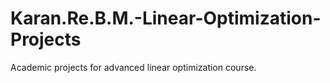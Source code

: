 # Karan.Re.B.M.-Linear-Optimization-Projects
Academic projects for advanced linear optimization course.
